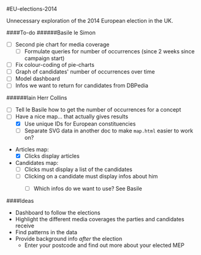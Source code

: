 #EU-elections-2014

Unnecessary exploration of the 2014 European election in the UK.

####To-do
######Basile le Simon
- [ ] Second pie chart for media coverage
    - [ ] Formulate queries for number of occurrences (since 2 weeks since campaign start)
- [ ] Fix colour-coding of pie-charts
- [ ] Graph of candidates' number of occurrences over time
- [ ] Model dashboard
- [ ] Infos we want to return for candidates from DBPedia

######Iain Herr Collins
- [ ] Tell le Basile how to get the number of occurrences for a concept
- [ ] Have a nice map... that actually gives results
    - [x] Use unique IDs for European constituencies
    - [ ] Separate SVG data in another doc to make ```map.html``` easier to work on?
- Articles map:
    - [x] Clicks display articles
- Candidates map:
    - [ ] Clicks must display a list of the candidates
    - [ ] Clicking on a candidate must display infos about him
        - [ ] Which infos do we want to use? See Basile


####Ideas
- Dashboard to follow the elections
- Highlight the different media coverages the parties and candidates receive
- Find patterns in the data
- Provide background info *after* the election
    - Enter your postcode and find out more about your elected MEP
